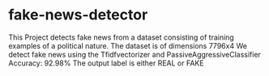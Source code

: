 # fake-news-detector

This Project detects fake news from a dataset consisting of training examples of a political nature.
The dataset is of dimensions 7796x4
We detect fake news using the Tfidfvectorizer and PassiveAggressiveClassifier
Accuracy: 92.98%
The output label is either REAL or FAKE
